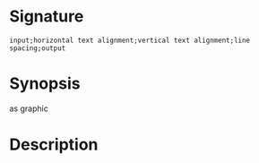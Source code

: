 # Signature
```vikid-signature
input;horizontal text alignment;vertical text alignment;line spacing;output
```

# Synopsis
as graphic

# Description
